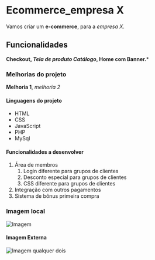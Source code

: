 # Ecommerce_empresa X

Vamos criar um **e-commerce**, para a *empresa X*.

## Funcionalidades

**Checkout, *Tela de produto Catálogo*, Home com Banner.***

### Melhorias do projeto

**Melhoria 1**, *melhoria 2*

#### Linguagens do projeto

* HTML
* CSS
* JavaScript
* PHP
* MySql

#### Funcionalidades a desenvolver

1. Área de membros
    1. Login diferente para grupos de clientes
    2. Desconto especial para grupos de clientes
    3. CSS diferente para grupos de clientes
2. Integração com outros pagamentos
3. Sistema de bônus primeira compra

### Imagem local

![Imagem](img/OIP.jpg)

#### Imagem Externa

![Imagem qualquer dois](https://www.bing.com/ck/a?!&&p=7159891bdb8d7585JmltdHM9MTcxNDM0ODgwMCZpZ3VpZD0wZWIyZTc2My00MjljLTYyMWYtMzY5My1mMzA2NDNlNTYzYTkmaW5zaWQ9NTU1Nw&ptn=3&ver=2&hsh=3&fclid=0eb2e763-429c-621f-3693-f30643e563a9&u=a1L2ltYWdlcy9zZWFyY2g_cT1sb2dvJTIwcGhwJkZPUk09SVFGUkJBJmlkPUExOTE0NDhGNDQ2NjJEQ0VDMEQzOEUzQjg5MjhCMEUyOTBENDY0OEQ&ntb=1)
